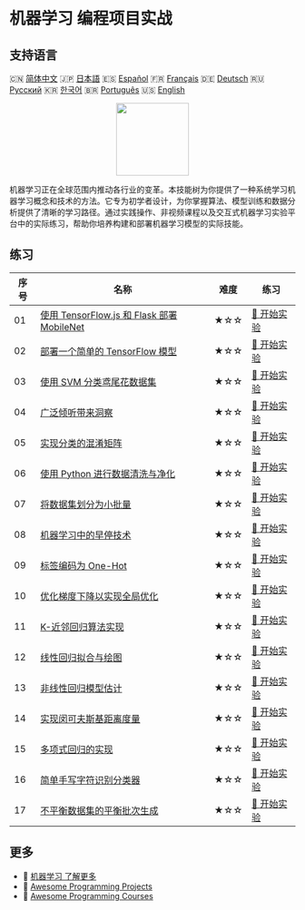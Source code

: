 # 机器学习 编程项目实战

## 支持语言

🇨🇳 [简体中文](README_zh.md) 🇯🇵 [日本語](README_ja.md) 🇪🇸 [Español](README_es.md) 🇫🇷 [Français](README_fr.md) 🇩🇪 [Deutsch](README_de.md) 🇷🇺 [Русский](README_ru.md) 🇰🇷 [한국어](README_ko.md) 🇧🇷 [Português](README_pt.md) 🇺🇸 [English](README.md) 

<div align="center">
<img width="128px" src="https://file.labex.io/path/1kXLbMH5geSl.png">
</div>

机器学习正在全球范围内推动各行业的变革。本技能树为你提供了一种系统学习机器学习概念和技术的方法。它专为初学者设计，为你掌握算法、模型训练和数据分析提供了清晰的学习路径。通过实践操作、非视频课程以及交互式机器学习实验平台中的实际练习，帮助你培养构建和部署机器学习模型的实际技能。

## 练习

|   序号 | 名称                                                                                                                              | 难度   | 练习                                                                                                       |
|--------|-----------------------------------------------------------------------------------------------------------------------------------|--------|------------------------------------------------------------------------------------------------------------|
|     01 | [使用 TensorFlow.js 和 Flask 部署 MobileNet](https://labex.io/zh/courses/project-deploying-mobilenet-with-tensorflowjs-and-flask) | ★☆☆    | [🚀 开始实验](https://labex.io/zh/courses/project-deploying-mobilenet-with-tensorflowjs-and-flask)         |
|     02 | [部署一个简单的 TensorFlow 模型](https://labex.io/zh/courses/project-deploying-a-simple-tensorflow-model)                         | ★☆☆    | [🚀 开始实验](https://labex.io/zh/courses/project-deploying-a-simple-tensorflow-model)                     |
|     03 | [使用 SVM 分类鸢尾花数据集](https://labex.io/zh/courses/project-classifying-iris-using-svm)                                       | ★☆☆    | [🚀 开始实验](https://labex.io/zh/courses/project-classifying-iris-using-svm)                              |
|     04 | [广泛倾听带来洞察](https://labex.io/zh/courses/project-broad-listening-leads-to-insight)                                          | ★☆☆    | [🚀 开始实验](https://labex.io/zh/courses/project-broad-listening-leads-to-insight)                        |
|     05 | [实现分类的混淆矩阵](https://labex.io/zh/courses/project-create-confusion-matrix)                                                 | ★☆☆    | [🚀 开始实验](https://labex.io/zh/courses/project-create-confusion-matrix)                                 |
|     06 | [使用 Python 进行数据清洗与净化](https://labex.io/zh/courses/project-csv-data-purification)                                       | ★☆☆    | [🚀 开始实验](https://labex.io/zh/courses/project-csv-data-purification)                                   |
|     07 | [将数据集划分为小批量](https://labex.io/zh/courses/project-divide-dataset-into-mini-batches)                                      | ★☆☆    | [🚀 开始实验](https://labex.io/zh/courses/project-divide-dataset-into-mini-batches)                        |
|     08 | [机器学习中的早停技术](https://labex.io/zh/courses/project-early-stopping)                                                        | ★☆☆    | [🚀 开始实验](https://labex.io/zh/courses/project-early-stopping)                                          |
|     09 | [标签编码为 One-Hot](https://labex.io/zh/courses/project-encoding-label-to-one-hot)                                               | ★☆☆    | [🚀 开始实验](https://labex.io/zh/courses/project-encoding-label-to-one-hot)                               |
|     10 | [优化梯度下降以实现全局优化](https://labex.io/zh/courses/project-haste-makes-waste)                                               | ★☆☆    | [🚀 开始实验](https://labex.io/zh/courses/project-haste-makes-waste)                                       |
|     11 | [K-近邻回归算法实现](https://labex.io/zh/courses/project-k-nearest-neighbors-regression-algorithm-implementation)                 | ★☆☆    | [🚀 开始实验](https://labex.io/zh/courses/project-k-nearest-neighbors-regression-algorithm-implementation) |
|     12 | [线性回归拟合与绘图](https://labex.io/zh/courses/project-linear-regression-fitting-and-plotting)                                  | ★☆☆    | [🚀 开始实验](https://labex.io/zh/courses/project-linear-regression-fitting-and-plotting)                  |
|     13 | [非线性回归模型估计](https://labex.io/zh/courses/project-linear-validation-method)                                                | ★☆☆    | [🚀 开始实验](https://labex.io/zh/courses/project-linear-validation-method)                                |
|     14 | [实现闵可夫斯基距离度量](https://labex.io/zh/courses/project-implementing-minkowski-distance-metric)                              | ★☆☆    | [🚀 开始实验](https://labex.io/zh/courses/project-implementing-minkowski-distance-metric)                  |
|     15 | [多项式回归的实现](https://labex.io/zh/courses/project-polynomial-regression-implementation-and-application)                      | ★☆☆    | [🚀 开始实验](https://labex.io/zh/courses/project-polynomial-regression-implementation-and-application)    |
|     16 | [简单手写字符识别分类器](https://labex.io/zh/courses/project-simple-handwritten-character-recognition-classifier)                 | ★☆☆    | [🚀 开始实验](https://labex.io/zh/courses/project-simple-handwritten-character-recognition-classifier)     |
|     17 | [不平衡数据集的平衡批次生成](https://labex.io/zh/courses/project-balanced-batch-generation-for-imbalanced-datasets)               | ★☆☆    | [🚀 开始实验](https://labex.io/zh/courses/project-balanced-batch-generation-for-imbalanced-datasets)       |

## 更多

- 🔗 [机器学习 了解更多](https://labex.io/zh/skilltrees/ml)
- 🔗 [Awesome Programming Projects](https://github.com/labex-labs/awesome-programming-projects)
- 🔗 [Awesome Programming Courses](https://github.com/labex-labs/awesome-programming-courses)

